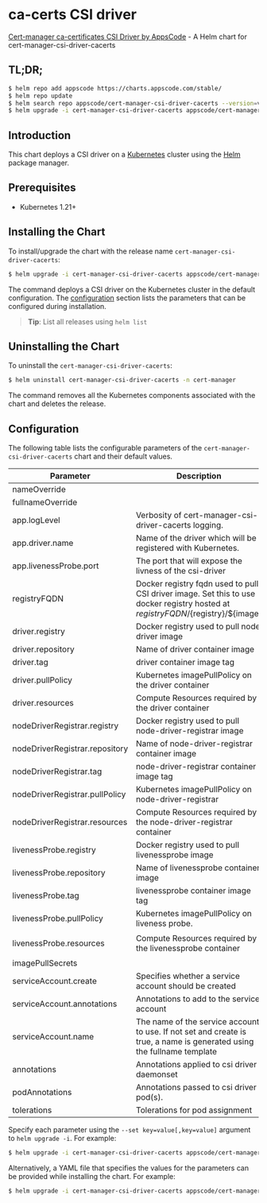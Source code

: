 # ca-certs CSI driver

[Cert-manager ca-certificates CSI Driver by AppsCode](https://github.com/kubeops/csi-driver-cacerts) - A Helm chart for cert-manager-csi-driver-cacerts

## TL;DR;

```bash
$ helm repo add appscode https://charts.appscode.com/stable/
$ helm repo update
$ helm search repo appscode/cert-manager-csi-driver-cacerts --version=v2024.7.28
$ helm upgrade -i cert-manager-csi-driver-cacerts appscode/cert-manager-csi-driver-cacerts -n cert-manager --create-namespace --version=v2024.7.28
```

## Introduction

This chart deploys a CSI driver on a [Kubernetes](http://kubernetes.io) cluster using the [Helm](https://helm.sh) package manager.

## Prerequisites

- Kubernetes 1.21+

## Installing the Chart

To install/upgrade the chart with the release name `cert-manager-csi-driver-cacerts`:

```bash
$ helm upgrade -i cert-manager-csi-driver-cacerts appscode/cert-manager-csi-driver-cacerts -n cert-manager --create-namespace --version=v2024.7.28
```

The command deploys a CSI driver on the Kubernetes cluster in the default configuration. The [configuration](#configuration) section lists the parameters that can be configured during installation.

> **Tip**: List all releases using `helm list`

## Uninstalling the Chart

To uninstall the `cert-manager-csi-driver-cacerts`:

```bash
$ helm uninstall cert-manager-csi-driver-cacerts -n cert-manager
```

The command removes all the Kubernetes components associated with the chart and deletes the release.

## Configuration

The following table lists the configurable parameters of the `cert-manager-csi-driver-cacerts` chart and their default values.

|           Parameter            |                                                            Description                                                             |                                             Default                                              |
|--------------------------------|------------------------------------------------------------------------------------------------------------------------------------|--------------------------------------------------------------------------------------------------|
| nameOverride                   |                                                                                                                                    | <code>""</code>                                                                                  |
| fullnameOverride               |                                                                                                                                    | <code>""</code>                                                                                  |
| app.logLevel                   | Verbosity of cert-manager-csi-driver-cacerts logging.                                                                              | <code>2 # 1-5</code>                                                                             |
| app.driver.name                | Name of the driver which will be registered with Kubernetes.                                                                       | <code>cacerts.csi.cert-manager.io</code>                                                         |
| app.livenessProbe.port         | The port that will expose the livness of the csi-driver                                                                            | <code>9809</code>                                                                                |
| registryFQDN                   | Docker registry fqdn used to pull CSI driver image. Set this to use docker registry hosted at ${registryFQDN}/${registry}/${image} | <code>ghcr.io</code>                                                                             |
| driver.registry                | Docker registry used to pull node driver image                                                                                     | <code>appscode</code>                                                                            |
| driver.repository              | Name of driver container image                                                                                                     | <code>csi-driver-cacerts</code>                                                                  |
| driver.tag                     | driver container image tag                                                                                                         | <code>""</code>                                                                                  |
| driver.pullPolicy              | Kubernetes imagePullPolicy on the driver container                                                                                 | <code>IfNotPresent</code>                                                                        |
| driver.resources               | Compute Resources required by the driver container                                                                                 | <code>{}</code>                                                                                  |
| nodeDriverRegistrar.registry   | Docker registry used to pull node-driver-registrar image                                                                           | <code>registry.k8s.io/sig-storage</code>                                                         |
| nodeDriverRegistrar.repository | Name of node-driver-registrar container image                                                                                      | <code>csi-node-driver-registrar</code>                                                           |
| nodeDriverRegistrar.tag        | node-driver-registrar container image tag                                                                                          | <code>v2.11.1</code>                                                                             |
| nodeDriverRegistrar.pullPolicy | Kubernetes imagePullPolicy on node-driver-registrar                                                                                | <code>IfNotPresent</code>                                                                        |
| nodeDriverRegistrar.resources  | Compute Resources required by the node-driver-registrar container                                                                  | <code>{}</code>                                                                                  |
| livenessProbe.registry         | Docker registry used to pull livenessprobe image                                                                                   | <code>registry.k8s.io/sig-storage</code>                                                         |
| livenessProbe.repository       | Name of livenessprobe container image                                                                                              | <code>livenessprobe</code>                                                                       |
| livenessProbe.tag              | livenessprobe container image tag                                                                                                  | <code>v2.13.1</code>                                                                             |
| livenessProbe.pullPolicy       | Kubernetes imagePullPolicy on liveness probe.                                                                                      | <code>IfNotPresent</code>                                                                        |
| livenessProbe.resources        | Compute Resources required by the livenessprobe container                                                                          | <code>{"limits":{"cpu":"100m","memory":"100Mi"},"requests":{"cpu":"10m","memory":"20Mi"}}</code> |
| imagePullSecrets               |                                                                                                                                    | <code>[]</code>                                                                                  |
| serviceAccount.create          | Specifies whether a service account should be created                                                                              | <code>true</code>                                                                                |
| serviceAccount.annotations     | Annotations to add to the service account                                                                                          | <code>{}</code>                                                                                  |
| serviceAccount.name            | The name of the service account to use. If not set and create is true, a name is generated using the fullname template             | <code>""</code>                                                                                  |
| annotations                    | Annotations applied to csi driver daemonset                                                                                        | <code>{}</code>                                                                                  |
| podAnnotations                 | Annotations passed to csi driver pod(s).                                                                                           | <code>{}</code>                                                                                  |
| tolerations                    | Tolerations for pod assignment                                                                                                     | <code>[]</code>                                                                                  |


Specify each parameter using the `--set key=value[,key=value]` argument to `helm upgrade -i`. For example:

```bash
$ helm upgrade -i cert-manager-csi-driver-cacerts appscode/cert-manager-csi-driver-cacerts -n cert-manager --create-namespace --version=v2024.7.28 --set app.logLevel=2 # 1-5
```

Alternatively, a YAML file that specifies the values for the parameters can be provided while
installing the chart. For example:

```bash
$ helm upgrade -i cert-manager-csi-driver-cacerts appscode/cert-manager-csi-driver-cacerts -n cert-manager --create-namespace --version=v2024.7.28 --values values.yaml
```

